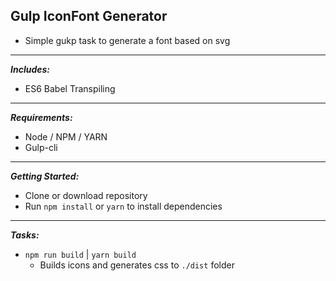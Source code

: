 **Gulp IconFont Generator**
-----------------------------------
- Simple gukp task to generate a font based on svg

----------------------------------
***Includes:***
- ES6 Babel Transpiling

---------------------------

***Requirements:***
- Node / NPM / YARN 
- Gulp-cli

---------------------------

***Getting Started:***
- Clone or download repository
- Run `npm install` or `yarn` to install dependencies

----------------------------

***Tasks:***

- `npm run build` | `yarn build`
   - Builds icons and generates css to `./dist` folder
